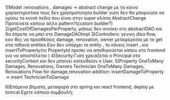 1)Model :renovations , damages -> abstract change με τα κοινα χαρακτηριστικα τους
δεν χρησιμοποίησα builder γιατι δεν θα μπορούσα να ορίσω τα κοινά πεδία που είναι στην super κλάση AbstractChange
Προτείνετε κάποιο άλλο pattern?(custom builder?)
2)getCostOfDamagesPerProperty, μήπως δεν ανοίκει στο abstractDAO και θα έπρεπε να μπεί στο DamageDAOImpl
3)Controllers: γενικη ιδέα flow, εαν θες να προσθέσεις damage, renovation, owner μεταφέρεσαι με το get στα πιθανά
entities.Εαν δεν υπάρχει το entity , το κάνεις insert , και insertToProperty(το PropertyId πρεπει να αποθηκεύεται κάπου στο frontend για να αποστέλεται )
4)Security:Γιατί χρειάζεται ο Principal στο securityContext και δεν μπαίνει κατευθείαν ο User.
5)Property OneToMany Damages, Renovations, Owners
Technician OneToMany Damages, Renovations
Flow for damage,renovation addition: insertDamageToProperty -> insert TechnicianToDamage

6)Επόμενα βήματα, μεταφορά στο spring και react frontend, deploy με tomcat.Εχετε κάποια συμβουλή;